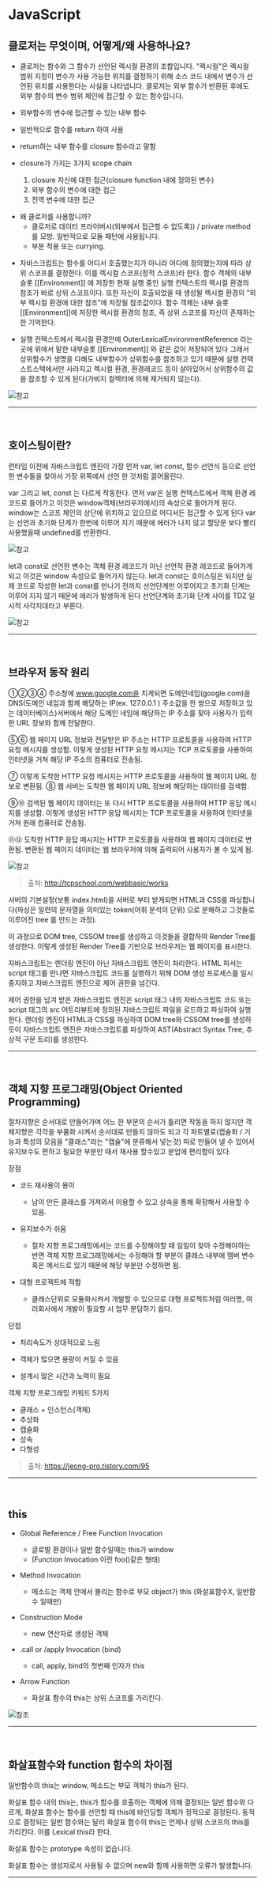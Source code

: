 # JavaScript

## 클로저는 무엇이며, 어떻게/왜 사용하나요?

- 클로저는 함수와 그 함수가 선언된 렉시컬 환경의 조합입니다. "렉시컬"은 렉시컬 범위 지정이 변수가 사용 가능한 위치를 결정하기 위해 소스 코드 내에서 변수가 선언된 위치를 사용한다는 사실을 나타냅니다. 클로저는 외부 함수가 반환된 후에도 외부 함수의 변수 범위 체인에 접근할 수 있는 함수입니다.

- 외부함수의 변수에 접근할 수 있는 내부 함수

- 일반적으로 함수를 return 하여 사용

- return하는 내부 함수를 closure 함수라고 말함

- closure가 가지는 3가지 scope chain
  1. closure 자신에 대한 접근(closure function 내에 정의된 변수)
  2. 외부 함수의 변수에 대한 접근
  3. 전역 변수에 대한 접근

* 왜 클로저를 사용합니까?
  - 클로저로 데이터 프라이버시(외부에서 접근할 수 없도록)) / private method를 모방. 일반적으로 모듈 패턴에 사용됩니다.
  - 부분 적용 또는 currying.

- 자바스크립트는 함수를 어디서 호출했는지가 아니라 어디에 정의했는지에 따라 상위 스코프를 결정한다. 이를 렉시컬 스코프(정적 스코프)라 한다. 함수 객체의 내부 슬롯 [[Environment]] 에 저장한 현재 실행 중인 실행 컨텍스트의 렉시컬 환경의 참조가 바로 상위 스코프이다. 또한 자신이 호출되었을 때 생성될 렉시컬 환경의 “외부 렉시컬 환경에 대한 참조”에 저장될 참조값이다. 함수 객체는 내부 슬롯 [[Environment]]에 저장한 렉시컬 환경의 참조, 즉 상위 스코프를 자신이 존재하는 한 기억한다.

- 실행 컨택스트에서 렉시컬 환경안에 OuterLexicalEnvironmentReference 라는 곳에 위에서 말한 내부슬롯 [[Environment]] 와 같은 값이 저장되어 있다 그래서 상위함수가 생명을 다해도 내부함수가 상위함수를 참조하고 있기 때문에 실행 컨택스트스택에서만 사라지고 렉시컬 환경, 환경레코드 등이 살아있어서 상위함수의 값을 참조할 수 있게 된다(가비지 컬렉터에 의해 제거되지 않는다).

![참고](https://i.postimg.cc/g0bH3h8H/Closure5.png)

---

<br>

## 호이스팅이란?

런타임 이전에 자바스크립트 엔진이 가장 먼저 var, let const, 함수 선언식 등으로 선언한 변수들을 찾아서 가장 위쪽에서 선언 한 것처럼 끌어올린다.

var 그리고 let, const 는 다르게 작동한다. 먼저 var은 실행 컨텍스트에서 객체 환경 레코드로 들어가고 이것은 window객체(브라우저에서)의 속성으로 들어가게 된다. window는 스코프 체인의 상단에 위치하고 있으므로 어디서든 접근할 수 있게 된다 var는 선언과 초기화 단계가 한번에 이루어 지기 때문에 에러가 나지 않고 할당문 보다 빨리 사용했을때 undefined를 반환한다.

![참고](https://i.postimg.cc/wTb9d8nM/execution-context13.png)

let과 const로 선언한 변수는 객체 환경 레코드가 아닌 선언적 환경 레코드로 들어가게 되고 이것은 window 속성으로 들어가지 않는다. let과 const는 호이스팅은 되지만 실제 코드로 작성한 let과 const를 만나기 전까지 선언단계만 이루어지고 초기화 단계는 이루어 지지 않기 때문에 에러가 발생하게 된다 선언단계와 초기화 단계 사이를 TDZ 일시적 사각지대라고 부른다.

![참고](https://i.postimg.cc/8CFhpSyC/execution-context15.png)

---

<br>

## 브라우저 동작 원리

①②③④ 주소창에 www.google.com을 치게되면 도메인네임(google.com)을 DNS(도메인 네임과 함께 해당하는 IP(ex. 127.0.0.1 ) 주소값을 한 쌍으로 저장하고 있는 데이터베이스)서버에서 해당 도메인 네임에 해당하는 IP 주소를 찾아 사용자가 입력한 URL 정보와 함께 전달한다.

⑤⑥ 웹 페이지 URL 정보와 전달받은 IP 주소는 HTTP 프로토콜을 사용하여 HTTP 요청 메시지를 생성함. 이렇게 생성된 HTTP 요청 메시지는 TCP 프로토콜을 사용하여 인터넷을 거쳐 해당 IP 주소의 컴퓨터로 전송됨.

⑦ 이렇게 도착한 HTTP 요청 메시지는 HTTP 프로토콜을 사용하여 웹 페이지 URL 정보로 변환됨.
⑧ 웹 서버는 도착한 웹 페이지 URL 정보에 해당하는 데이터를 검색함.

⑨⑩ 검색된 웹 페이지 데이터는 또 다시 HTTP 프로토콜을 사용하여 HTTP 응답 메시지를 생성함. 이렇게 생성된 HTTP 응답 메시지는 TCP 프로토콜을 사용하여 인터넷을 거쳐 원래 컴퓨터로 전송됨.

⑪⑫ 도착한 HTTP 응답 메시지는 HTTP 프로토콜을 사용하여 웹 페이지 데이터로 변환됨. 변환된 웹 페이지 데이터는 웹 브라우저에 의해 출력되어 사용자가 볼 수 있게 됨.

![참고](https://t1.daumcdn.net/cfile/tistory/99F099375C124B2D02)

> 출처: http://tcpschool.com/webbasic/works

서버의 기본설정(보통 index.html)을 서버로 부터 받게되면 HTML과 CSS를 파싱합니다(파싱은 일련의 문자열을 의미있는 token(어휘 분석의 단위) 으로 분해하고 그것들로 이루어진 tree 를 만드는 과정).

이 과정으로 DOM tree, CSSOM tree를 생성하고 이것들을 결합하여 Render Tree를 생성한다. 이렇게 생성된 Render Tree를 기반으로 브라우저는 웹 페이지를 표시한다.

자바스크립트는 렌더링 엔진이 아닌 자바스크립트 엔진이 처리한다. HTML 파서는 script 태그를 만나면 자바스크립트 코드를 실행하기 위해 DOM 생성 프로세스를 일시 중지하고 자바스크립트 엔진으로 제어 권한을 넘긴다.

제어 권한을 넘겨 받은 자바스크립트 엔진은 script 태그 내의 자바스크립트 코드 또는 script 태그의 src 어트리뷰트에 정의된 자바스크립트 파일을 로드하고 파싱하여 실행한다. 렌더링 엔진이 HTML과 CSS를 파싱하여 DOM tree와 CSSOM tree를 생성하듯이 자바스크립트 엔진은 자바스크립트를 파싱하여 AST(Abstract Syntax Tree, 추상적 구문 트리)를 생성한다.

---

<br>

## 객체 지향 프로그래밍(Object Oriented Programming)

절차지향은 순서대로 만들어가며 어느 한 부분의 순서가 틀리면 작동을 하지 않지만 객체지향은 각각을 부품화 시켜서 순서대로 만들지 않아도 되고 각 파트별로(캡슐화 / 기능과 특성의 모음을 "클래스"라는 "캡슐"에 분류해서 넣는것) 따로 만들어 낼 수 있어서 유지보수도 편하고 필요한 부분만 때서 재사용 할수있고 분업에 편리함이 있다.

장점

- 코드 재사용이 용이

  - 남이 만든 클래스를 가져와서 이용할 수 있고 상속을 통해 확장해서 사용할 수 있음.

- 유지보수가 쉬움

  - 절차 지향 프로그래밍에서는 코드를 수정해야할 때 일일이 찾아 수정해야하는 반면 객체 지향 프로그래밍에서는 수정해야 할 부분이 클래스 내부에 멤버 변수혹은 메서드로 있기 때문에 해당 부분만 수정하면 됨.

- 대형 프로젝트에 적합
  - 클래스단위로 모듈화시켜서 개발할 수 있으므로 대형 프로젝트처럼 여러명, 여러회사에서 개발이 필요할 시 업무 분담하기 쉽다.

단점

- 처리속도가 상대적으로 느림

- 객체가 많으면 용량이 커질 수 있음

- 설계시 많은 시간과 노력이 필요

객체 지향 프로그래밍 키워드 5가지

- 클래스 + 인스턴스(객체)
- 추상화
- 캡슐화
- 상속
- 다형성

> 출처: https://jeong-pro.tistory.com/95

---

<br>

## this

- Global Reference / Free Function Invocation

  - 글로벌 환경이나 일반 함수일때는 this가 window
  - (Function Invocation 이란 foo()같은 형태)

- Method Invocation

  - 메소드는 객체 안에서 불리는 함수로 부모 object가 this (화살표함수X, 일반함수 일때만)

- Construction Mode

  - new 연산자로 생성된 객체

- .call or /apply Invocation (bind)

  - call, apply, bind의 첫번째 인자가 this

- Arrow Function

  - 화살표 함수의 this는 상위 스코프를 가리킨다.

![참조](https://i.postimg.cc/k56q29YR/this1.png)

---

<br>

## 화살표함수와 function 함수의 차이점

일반함수의 this는 window, 메소드는 부모 객체가 this가 된다.

화살표 함수 내의 this는, this가 함수를 호출하는 객체에 의해 결정되는 일반 함수와 다르게, 화살표 함수는 함수를 선언할 때 this에 바인딩할 객체가 정적으로 결정된다. 동적으로 결정되는 일반 함수와는 달리 화살표 함수의 this는 언제나 상위 스코프의 this를 가리킨다. 이를 Lexical this라 한다.

화살표 함수는 prototype 속성이 없습니다.

화살표 함수는 생성자로서 사용될 수 없으며 new와 함께 사용하면 오류가 발생합니다.

---

<br>
